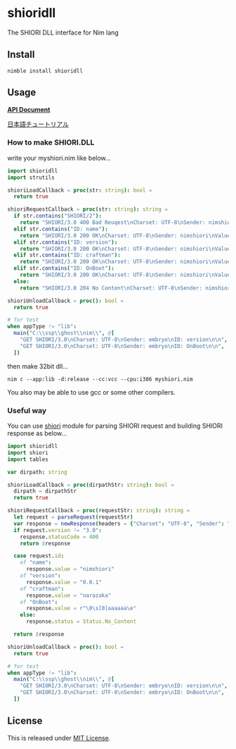 # shioridll

The SHIORI DLL interface for Nim lang

## Install

```
nimble install shioridll
```

## Usage

**[API Document](https://narazaka.github.io/shioridll-nim/)**

[日本語チュートリアル](Tutorial.ja.md)

### How to make SHIORI.DLL

write your myshiori.nim like below...

```nim
import shioridll
import strutils

shioriLoadCallback = proc(str: string): bool =
  return true

shioriRequestCallback = proc(str: string): string =
  if str.contains("SHIORI/2"):
    return "SHIORI/3.0 400 Bad Reuqest\nCharset: UTF-8\nSender: nimshiori\n\n"
  elif str.contains("ID: name"):
    return "SHIORI/3.0 200 OK\nCharset: UTF-8\nSender: nimshiori\nValue: nimshiori\n\n"
  elif str.contains("ID: version"):
    return "SHIORI/3.0 200 OK\nCharset: UTF-8\nSender: nimshiori\nValue: 0.0.1\n\n"
  elif str.contains("ID: craftman"):
    return "SHIORI/3.0 200 OK\nCharset: UTF-8\nSender: nimshiori\nValue: narazaka\n\n"
  elif str.contains("ID: OnBoot"):
    return "SHIORI/3.0 200 OK\nCharset: UTF-8\nSender: nimshiori\nValue: \\0\\s[0]aaaaaa\\e\n\n"
  else:
    return "SHIORI/3.0 204 No Content\nCharset: UTF-8\nSender: nimshiori\n\n"

shioriUnloadCallback = proc(): bool =
  return true

# for test
when appType != "lib":
  main("C:\\ssp\\ghost\\nim\\", @[
    "GET SHIORI/3.0\nCharset: UTF-8\nSender: embryo\nID: version\n\n",
    "GET SHIORI/3.0\nCharset: UTF-8\nSender: embryo\nID: OnBoot\n\n",
  ])
```

then make 32bit dll...

```
nim c --app:lib -d:release --cc:vcc --cpu:i386 myshiori.nim
```

You also may be able to use gcc or some other compilers.

### Useful way

You can use [shiori](https://github.com/Narazaka/shiori-nim) module for parsing SHIORI request and building SHIORI response as below...

```nim
import shioridll
import shiori
import tables

var dirpath: string

shioriLoadCallback = proc(dirpathStr: string): bool =
  dirpath = dirpathStr
  return true

shioriRequestCallback = proc(requestStr: string): string =
  let request = parseRequest(requestStr)
  var response = newResponse(headers = {"Charset": "UTF-8", "Sender": "nimshiori"}.newOrderedTable)
  if request.version != "3.0":
    response.statusCode = 400
    return $response

  case request.id:
    of "name":
      response.value = "nimshiori"
    of "version":
      response.value = "0.0.1"
    of "craftman":
      response.value = "narazaka"
    of "OnBoot":
      response.value = r"\0\s[0]aaaaaa\e"
    else:
      response.status = Status.No_Content

  return $response

shioriUnloadCallback = proc(): bool =
  return true

# for test
when appType != "lib":
  main("C:\\ssp\\ghost\\nim\\", @[
    "GET SHIORI/3.0\nCharset: UTF-8\nSender: embryo\nID: version\n\n",
    "GET SHIORI/3.0\nCharset: UTF-8\nSender: embryo\nID: OnBoot\n\n",
  ])
```

## License

This is released under [MIT License](https://narazaka.net/license/MIT?2017).
